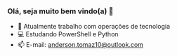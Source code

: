 ### Olá, seja muito bem vindo(a) 👋

- 🔭 Atualmente trabalho com operações de tecnologia
- 💻 Estudando PowerShell e Python
- 📫 E-mail: anderson.tomaz10@outlook.com

##
<div style="display: Inline_block"><br>
<link rel="stylesheet" href="https://cdn.jsdelivr.net/gh/devicons/devicon@v2.15.1/devicon.min.css">
<link rel="stylesheet" href="https://cdn.jsdelivr.net/gh/devicons/devicon@v2.15.1/devicon.min.css">
<link rel="stylesheet" href="https://cdn.jsdelivr.net/gh/devicons/devicon@v2.15.1/devicon.min.css">
</div>
